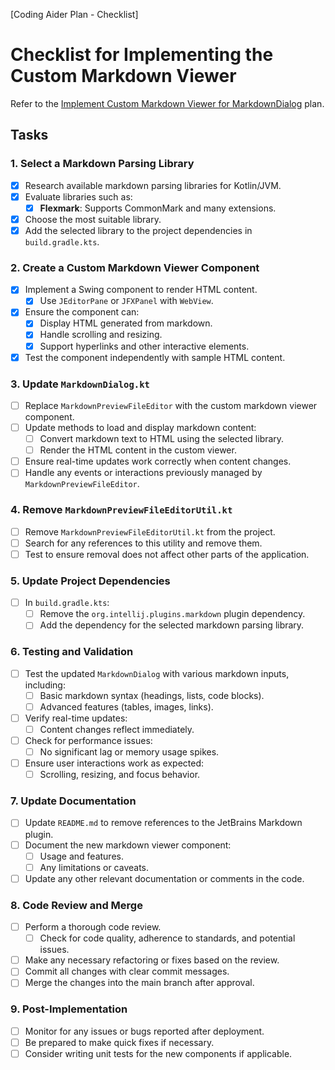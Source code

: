 [Coding Aider Plan - Checklist]

# Checklist for Implementing the Custom Markdown Viewer

Refer to the [Implement Custom Markdown Viewer for MarkdownDialog](ImplementCustomMarkdownViewer.md) plan.

## Tasks

### 1. Select a Markdown Parsing Library

- [x] Research available markdown parsing libraries for Kotlin/JVM.
- [x] Evaluate libraries such as:
    - [x] **Flexmark**: Supports CommonMark and many extensions.
- [x] Choose the most suitable library.
- [x] Add the selected library to the project dependencies in `build.gradle.kts`.

### 2. Create a Custom Markdown Viewer Component

- [x] Implement a Swing component to render HTML content.
    - [x] Use `JEditorPane` or `JFXPanel` with `WebView`.
- [x] Ensure the component can:
    - [x] Display HTML generated from markdown.
    - [x] Handle scrolling and resizing.
    - [x] Support hyperlinks and other interactive elements.
- [x] Test the component independently with sample HTML content.

### 3. Update `MarkdownDialog.kt`

- [ ] Replace `MarkdownPreviewFileEditor` with the custom markdown viewer component.
- [ ] Update methods to load and display markdown content:
    - [ ] Convert markdown text to HTML using the selected library.
    - [ ] Render the HTML content in the custom viewer.
- [ ] Ensure real-time updates work correctly when content changes.
- [ ] Handle any events or interactions previously managed by `MarkdownPreviewFileEditor`.

### 4. Remove `MarkdownPreviewFileEditorUtil.kt`

- [ ] Remove `MarkdownPreviewFileEditorUtil.kt` from the project.
- [ ] Search for any references to this utility and remove them.
- [ ] Test to ensure removal does not affect other parts of the application.

### 5. Update Project Dependencies

- [ ] In `build.gradle.kts`:
    - [ ] Remove the `org.intellij.plugins.markdown` plugin dependency.
    - [ ] Add the dependency for the selected markdown parsing library.

### 6. Testing and Validation

- [ ] Test the updated `MarkdownDialog` with various markdown inputs, including:
    - [ ] Basic markdown syntax (headings, lists, code blocks).
    - [ ] Advanced features (tables, images, links).
- [ ] Verify real-time updates:
    - [ ] Content changes reflect immediately.
- [ ] Check for performance issues:
    - [ ] No significant lag or memory usage spikes.
- [ ] Ensure user interactions work as expected:
    - [ ] Scrolling, resizing, and focus behavior.

### 7. Update Documentation

- [ ] Update `README.md` to remove references to the JetBrains Markdown plugin.
- [ ] Document the new markdown viewer component:
    - [ ] Usage and features.
    - [ ] Any limitations or caveats.
- [ ] Update any other relevant documentation or comments in the code.

### 8. Code Review and Merge

- [ ] Perform a thorough code review.
    - [ ] Check for code quality, adherence to standards, and potential issues.
- [ ] Make any necessary refactoring or fixes based on the review.
- [ ] Commit all changes with clear commit messages.
- [ ] Merge the changes into the main branch after approval.

### 9. Post-Implementation

- [ ] Monitor for any issues or bugs reported after deployment.
- [ ] Be prepared to make quick fixes if necessary.
- [ ] Consider writing unit tests for the new components if applicable.